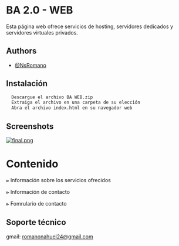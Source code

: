 
# BA 2.0 - WEB

Esta página web ofrece servicios de hosting, servidores dedicados y servidores virtuales privados.


## Authors

- [@NsRomano](https://www.github.com/NsRomano)


## Instalación

```bash
  Descargue el archivo BA WEB.zip
  Extraiga el archivo en una carpeta de su elección
  Abra el archivo index.html en su navegador web
```

## Screenshots

[![final.png](https://i.postimg.cc/7YDxNFXC/final.png)](https://postimg.cc/nMRbFwyZ)

# Contenido

⩺ Información sobre los servicios ofrecidos

⩺ Información de contacto

⩺ Fomrulario de contacto    
## Soporte técnico

gmail: romanonahuel24@gmail.com


